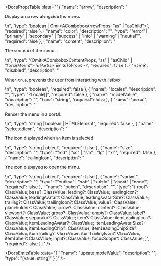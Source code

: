 <!-- This file was automatic generated. Do not edit it manually -->

<DocsPropsTable :data="[
  {
    "name": "arrow",
    "description": "<p>Display an arrow alongside the menu.</p>\n",
    "type": "boolean | Omit<AComboboxArrowProps, \"as\" | \"asChild\">",
    "required": false
  },
  {
    "name": "color",
    "description": "",
    "type": "\"error\" | \"primary\" | \"secondary\" | \"success\" | \"info\" | \"warning\" | \"neutral\"",
    "required": false
  },
  {
    "name": "content",
    "description": "<p>The content of the menu.</p>\n",
    "type": "(Omit<AComboboxContentProps, \"as\" | \"asChild\" | \"forceMount\"> & Partial<EmitsToProps<DismissableLayerEmits>>)",
    "required": false
  },
  {
    "name": "disabled",
    "description": "<p>When <code>true</code>, prevents the user from interacting with listbox</p>\n",
    "type": "boolean",
    "required": false
  },
  {
    "name": "locales",
    "description": "",
    "type": "PLocale<any>[]",
    "required": false
  },
  {
    "name": "modelValue",
    "description": "",
    "type": "string",
    "required": false
  },
  {
    "name": "portal",
    "description": "<p>Render the menu in a portal.</p>\n",
    "type": "string | boolean | HTMLElement",
    "required": false
  },
  {
    "name": "selectedIcon",
    "description": "<p>The icon displayed when an item is selected.</p>\n",
    "type": "string | object",
    "required": false
  },
  {
    "name": "size",
    "description": "",
    "type": "\"md\" | \"xs\" | \"sm\" | \"lg\" | \"xl\"",
    "required": false
  },
  {
    "name": "trailingIcon",
    "description": "<p>The icon displayed to open the menu.</p>\n",
    "type": "string | object",
    "required": false
  },
  {
    "name": "variant",
    "description": "",
    "type": "\"outline\" | \"soft\" | \"subtle\" | \"ghost\" | \"none\"",
    "required": false
  },
  {
    "name": "pohon",
    "description": "",
    "type": "{ root?: ClassValue; base?: ClassValue; leading?: ClassValue; leadingIcon?: ClassValue; leadingAvatar?: ClassValue; leadingAvatarSize?: ClassValue; trailing?: ClassValue; trailingIcon?: ClassValue; value?: ClassValue; placeholder?: ClassValue; arrow?: ClassValue; content?: ClassValue; viewport?: ClassValue; group?: ClassValue; empty?: ClassValue; label?: ClassValue; separator?: ClassValue; item?: ClassValue; itemLeadingIcon?: ClassValue; itemLeadingAvatar?: ClassValue; itemLeadingAvatarSize?: ClassValue; itemLeadingChip?: ClassValue; itemLeadingChipSize?: ClassValue; itemTrailing?: ClassValue; itemTrailingIcon?: ClassValue; itemLabel?: ClassValue; input?: ClassValue; focusScope?: ClassValue; }",
    "required": false
  }
]" />

<DocsEmitsTable :data="[
  {
    "name": "update:modelValue",
    "description": "",
    "type": "[value: string]"
  }
]" />
